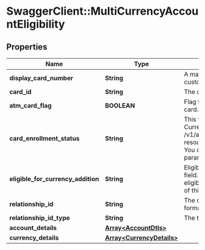 # SwaggerClient::MultiCurrencyAccountEligibility

## Properties
Name | Type | Description | Notes
------------ | ------------- | ------------- | -------------
**display_card_number** | **String** | A masked card number that can be displayed to the customer. | 
**card_id** | **String** | The customer card identifier in encrypted format | 
**atm_card_flag** | **BOOLEAN** | Flag to identify if the cardNumbre in response is ATM card. | [optional] 
**card_enrollment_status** | **String** | This field is to indicate if the  card is enrolled for Multi Currency Account or not.Please use /v1/apac/utilities/referenceData/{cardEnrollmentStatus} resource to get valid value of this field with description. You can use the field name as the referenceCode parameter to retrieve the values. | [optional] 
**eligible_for_currency_addition** | **String** | Eligible to add new currency.This is a reference data field. Please use /utilities/referenceData/{ eligibleForCurrencyAddition} resource to get valid value of this field with description. | [optional] 
**relationship_id** | **String** | The customer relationship identifier in encrypted format | [optional] 
**relationship_id_type** | **String** | The type of customer relationship | [optional] 
**account_details** | [**Array&lt;AccountDtls&gt;**](AccountDtls.md) |  | [optional] 
**currency_details** | [**Array&lt;CurrencyDetails&gt;**](CurrencyDetails.md) |  | [optional] 

